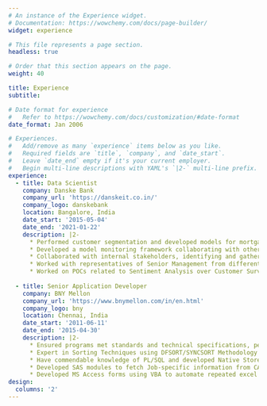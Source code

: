 ```yaml
---
# An instance of the Experience widget.
# Documentation: https://wowchemy.com/docs/page-builder/
widget: experience

# This file represents a page section.
headless: true

# Order that this section appears on the page.
weight: 40

title: Experience
subtitle:

# Date format for experience
#   Refer to https://wowchemy.com/docs/customization/#date-format
date_format: Jan 2006

# Experiences.
#   Add/remove as many `experience` items below as you like.
#   Required fields are `title`, `company`, and `date_start`.
#   Leave `date_end` empty if it's your current employer.
#   Begin multi-line descriptions with YAML's `|2-` multi-line prefix.
experience:
  - title: Data Scientist
    company: Danske Bank
    company_url: 'https://danskeit.co.in/'
    company_logo: danskebank
    location: Bangalore, India
    date_start: '2015-05-04'
    date_end: '2021-01-22'
    description: |2-
      * Performed customer segmentation and developed models for mortgage and pension products, leveraging analytics to improve marketing-campaign targeting efficiency by 2-5x times
      * Developed a model monitoring framework collaborating with other team members which not only helps in model evaluation but also in measuring ROI benefits and team management
      * Collaborated with internal stakeholders, identifying and gathering analytical requirements to evaluate the ROI of marketing campaigns
      * Worked with representatives of Senior Management from different departments to come up with a data-driven KPI dashboard which was later used to drive the IT Organization of Danske Bank
      * Worked on POCs related to Sentiment Analysis over Customer Survey,Customer 360 Data platform, Real-time decision-making platform for marketing, etc.
       
  - title: Senior Application Developer
    company: BNY Mellon
    company_url: 'https://www.bnymellon.com/in/en.html'
    company_logo: bny
    location: Chennai, India
    date_start: '2011-06-11'
    date_end: '2015-04-30'
    description: |2-
      * Ensured programs met standards and technical specifications, performed technical analysis and component delivery
      * Expert in Sorting Techniques using DFSORT/SYNCSORT Methodology
      * Have commendable knowledge of PL/SQL and developed Native Stored Procedures for providing data to web interfaced screens from a mainframe database
      * Developed SAS modules to fetch Job-specific information from CA MICS SAS libraries
      * Developed MS Access forms using VBA to automate repeated excel based tasks
design:
  columns: '2'
---
```

